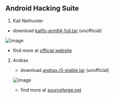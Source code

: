 ## Android Hacking Suite
1. Kali Nethunter
  - download [kalifs-arm64-full.tar](https://gofile.io/d/fHbU1s) (unofficial)
    
  ![image](https://github.com/Divinemonk/android_hacking/assets/82360546/892188e6-282e-4656-a550-05eb0645ca03)
  - find more at [official website](https://build.nethunter.com/kalifs/kalifs-latest/)

2. Andrax
   - download [andrax.r5-stable.tar](https://gofile.io/d/w4Ek5s) (unofficial)
     
   ![image](https://github.com/Divinemonk/android_hacking/assets/82360546/5c786469-257a-4d27-8434-3b61e94ff365)
   - find more at [sourceforge.net](https://sourceforge.net/projects/andrax/)
